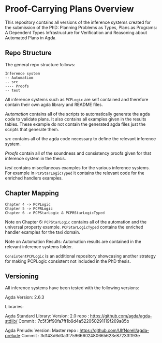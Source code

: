 # Proof-Carrying Plans Overview

This repository contains all versions of the inference systems created for the submission of the PhD: Planning Problems as Types, Plans as Programs: A Dependent Types Infrastructure for Verification and Reasoning about Automated Plans in Agda.

## Repo Structure 

The general repo structure follows:

```
Inference system
-- Automation
-- src
---- Proofs
-- test 
```

All inference systems such as `PCPLogic` are self contained and therefore contain their own agda library and README files.

*Automation* contains all of the scripts to automatically generate the agda code to validate plans. It also contains all examples given in the results tables. These example do not contain the generated agda files just the scripts that generate them. 

*src* contains all of the agda code necessary to define the relevant inference system. 

*Proofs* contain all of the soundness and consistency proofs given for that inference system in the thesis. 

*test* contains miscellaneous examples for the various inference systems. For example in `PCPStarLogicTyped` it contains the relevant code for the enriched handlers examples.

## Chapter Mapping

```
Chapter 4 -> PCPLogic
Chapter 5 -> PCPRLogic
Chapter 6 -> PCPStarLogic & PCPRStarLogicTyped
```

Note on Chapter 6: `PCPStarLogic` contains all of the automation and the universal property example. `PCPStarLogicTyped` contains the enriched handler examples for the taxi domain. 

Note on Automation Results: Automation results are contained in the relevant inference systems folder.

`ConsistentPCPLogic` is an additional repository showcasing another strategy for making PCPLogic consistent not included in the PhD thesis. 

## Versioning 

All inference systems have been tested with the following versions:

Agda Version: 2.6.3

Libraries: 

Agda Standard Library:
    Version: 2.0
    repo   : https://github.com/agda/agda-stdlib/
    Commit : 7c5f3ff90fa7ff1b9d4a522050291119f209a85b

Agda Prelude:
    Version: Master
    repo   : https://github.com/UlfNorell/agda-prelude
    Commit : 3d143d6d0a3f75966602480665623e87233ff93e
    

